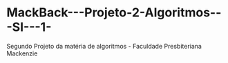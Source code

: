 # MackBack---Projeto-2-Algoritmos---SI---1-
Segundo Projeto da matéria de algoritmos - Faculdade Presbiteriana Mackenzie
